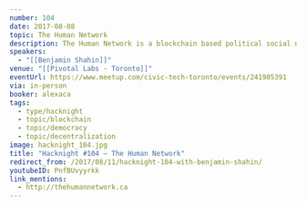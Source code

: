 ```yaml
---
number: 104
date: 2017-08-08
topic: The Human Network
description: The Human Network is a blockchain based political social network which empowers people to change government policy. It utilizes location-based polling, debate, petitioning and mobilization to give citizens all the tools they need to have their voice heard and create impactful change in the world around them.
speakers:
  - "[[Benjamin Shahin]]"
venue: "[[Pivotal Labs - Toronto]]"
eventUrl: https://www.meetup.com/civic-tech-toronto/events/241905391
via: in-person
booker: alexaca
tags:
  - type/hacknight
  - topic/blockchain
  - topic/democracy
  - topic/decentralization
image: hacknight_104.jpg
title: "Hacknight #104 – The Human Network"
redirect_from: /2017/08/11/hacknight-104-with-benjamin-shahin/
youtubeID: PnfBUvyyrkk
link_mentions:
  - http://thehumannetwork.ca
---
```

